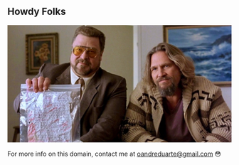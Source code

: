 ## Howdy Folks

![Yass](/grande-lebowski.jpg)



For more info on this domain, contact me at oandreduarte@gmail.com
:flushed:



